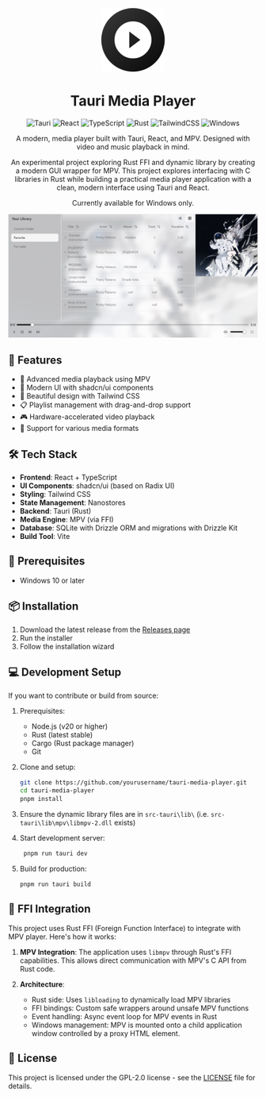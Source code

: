 
<div align="center">

<img src="src-tauri/icons/icon-128.png">

<h1>Tauri Media Player</h1>

![Tauri](https://img.shields.io/badge/tauri-%2324C8DB.svg?style=for-the-badge&logo=tauri&logoColor=%23FFFFFF)
![React](https://img.shields.io/badge/react-%2320232a.svg?style=for-the-badge&logo=react&logoColor=%2361DAFB)
![TypeScript](https://img.shields.io/badge/typescript-%23007ACC.svg?style=for-the-badge&logo=typescript&logoColor=white)
![Rust](https://img.shields.io/badge/rust-%23000000.svg?style=for-the-badge&logo=rust&logoColor=white)
![TailwindCSS](https://img.shields.io/badge/tailwindcss-%2338B2AC.svg?style=for-the-badge&logo=tailwind-css&logoColor=white)
![Windows](https://img.shields.io/badge/Windows-0078D6?style=for-the-badge&logo=windows&logoColor=white)

A modern, media player built with Tauri, React, and MPV. Designed with video and music playback in mind.

An experimental project exploring Rust FFI and dynamic library by creating a modern GUI wrapper for MPV. This project explores interfacing with C libraries in Rust while building a practical media player application with a clean, modern interface using Tauri and React.

Currently available for Windows only.

<!-- <video width="100%" controls>
  <source src="demo.mp4" type="video/mp4">
  Your browser does not support the video tag.
</video> -->

<img src="docs/demo.png">

</div>

## 🚀 Features

-   🎵 Advanced media playback using MPV
-   📱 Modern UI with shadcn/ui components
-   🎨 Beautiful design with Tailwind CSS
-   📋 Playlist management with drag-and-drop support
-   🎮 Hardware-accelerated video playback
-   📁 Support for various media formats

## 🛠️ Tech Stack

-   **Frontend**: React + TypeScript
-   **UI Components**: shadcn/ui (based on Radix UI)
-   **Styling**: Tailwind CSS
-   **State Management**: Nanostores
-   **Backend**: Tauri (Rust)
-   **Media Engine**: MPV (via FFI)
-   **Database**: SQLite with Drizzle ORM and migrations with Drizzle Kit
-   **Build Tool**: Vite

## 🔧 Prerequisites

-   Windows 10 or later

## 📦 Installation

1. Download the latest release from the [Releases page](https://github.com/yourusername/tauri-media-player/releases)
2. Run the installer
3. Follow the installation wizard

## 💻 Development Setup

If you want to contribute or build from source:

1. Prerequisites:

    - Node.js (v20 or higher)
    - Rust (latest stable)
    - Cargo (Rust package manager)
    - Git

2. Clone and setup:
    ```bash
    git clone https://github.com/yourusername/tauri-media-player.git
    cd tauri-media-player
    pnpm install
    ```

3. Ensure the dynamic library files are in `src-tauri\lib\` (i.e. `src-tauri\lib\mpv\libmpv-2.dll` exists)

4. Start development server:
    ```bash
     pnpm run tauri dev
    ```

5. Build for production:
    ```bash
    pnpm run tauri build
    ```

## 🔌 FFI Integration

This project uses Rust FFI (Foreign Function Interface) to integrate with MPV player. Here's how it works:

1. **MPV Integration**: The application uses `libmpv` through Rust's FFI capabilities. This allows direct communication with MPV's C API from Rust code.

2. **Architecture**:
    - Rust side: Uses `libloading` to dynamically load MPV libraries
    - FFI bindings: Custom safe wrappers around unsafe MPV functions
    - Event handling: Async event loop for MPV events in Rust
    - Windows management: MPV is mounted onto a child application window controlled by a proxy HTML element.

## 📝 License

This project is licensed under the GPL-2.0 license - see the [LICENSE](LICENSE) file for details.
